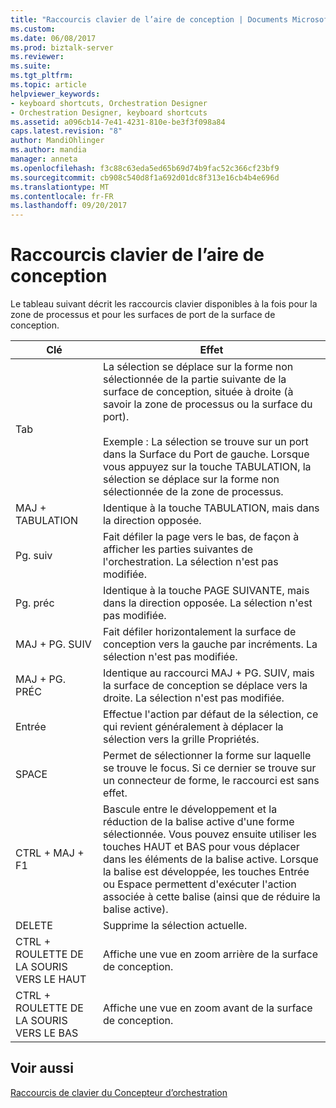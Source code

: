 ```yaml
---
title: "Raccourcis clavier de l’aire de conception | Documents Microsoft"
ms.custom: 
ms.date: 06/08/2017
ms.prod: biztalk-server
ms.reviewer: 
ms.suite: 
ms.tgt_pltfrm: 
ms.topic: article
helpviewer_keywords:
- keyboard shortcuts, Orchestration Designer
- Orchestration Designer, keyboard shortcuts
ms.assetid: a096cb14-7e41-4231-810e-be3f3f098a84
caps.latest.revision: "8"
author: MandiOhlinger
ms.author: mandia
manager: anneta
ms.openlocfilehash: f3c88c63eda5ed65b69d74b9fac52c366cf23bf9
ms.sourcegitcommit: cb908c540d8f1a692d01dc8f313e16cb4b4e696d
ms.translationtype: MT
ms.contentlocale: fr-FR
ms.lasthandoff: 09/20/2017
---
```

# <a name="keyboard-shortcuts-general-to-the-design-surface"></a>Raccourcis clavier de l’aire de conception
Le tableau suivant décrit les raccourcis clavier disponibles à la fois pour la zone de processus et pour les surfaces de port de la surface de conception.  
  
|Clé|Effet|  
|---------|------------|  
|Tab|La sélection se déplace sur la forme non sélectionnée de la partie suivante de la surface de conception, située à droite (à savoir la zone de processus ou la surface du port).<br /><br /> Exemple : La sélection se trouve sur un port dans la Surface du Port de gauche. Lorsque vous appuyez sur la touche TABULATION, la sélection se déplace sur la forme non sélectionnée de la zone de processus.|  
|MAJ + TABULATION|Identique à la touche TABULATION, mais dans la direction opposée.|  
|Pg. suiv|Fait défiler la page vers le bas, de façon à afficher les parties suivantes de l'orchestration. La sélection n'est pas modifiée.|  
|Pg. préc|Identique à la touche PAGE SUIVANTE, mais dans la direction opposée. La sélection n'est pas modifiée.|  
|MAJ + PG. SUIV|Fait défiler horizontalement la surface de conception vers la gauche par incréments. La sélection n'est pas modifiée.|  
|MAJ + PG. PRÉC|Identique au raccourci MAJ + PG. SUIV, mais la surface de conception se déplace vers la droite. La sélection n'est pas modifiée.|  
|Entrée|Effectue l'action par défaut de la sélection, ce qui revient généralement à déplacer la sélection vers la grille Propriétés.|  
|SPACE|Permet de sélectionner la forme sur laquelle se trouve le focus. Si ce dernier se trouve sur un connecteur de forme, le raccourci est sans effet.|  
|CTRL + MAJ + F1|Bascule entre le développement et la réduction de la balise active d'une forme sélectionnée. Vous pouvez ensuite utiliser les touches HAUT et BAS pour vous déplacer dans les éléments de la balise active. Lorsque la balise est développée, les touches Entrée ou Espace permettent d'exécuter l'action associée à cette balise (ainsi que de réduire la balise active).|  
|DELETE|Supprime la sélection actuelle.|  
|CTRL + ROULETTE DE LA SOURIS VERS LE HAUT|Affiche une vue en zoom arrière de la surface de conception.|  
|CTRL + ROULETTE DE LA SOURIS VERS LE BAS|Affiche une vue en zoom avant de la surface de conception.|  
  
## <a name="see-also"></a>Voir aussi  
 [Raccourcis de clavier du Concepteur d’orchestration](../core/orchestration-designer-keyboard-shortcuts.md)